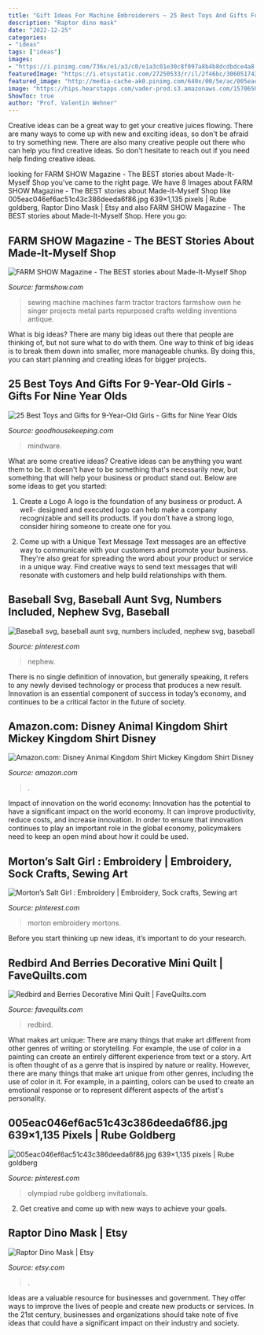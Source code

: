 ```yaml
---
title: "Gift Ideas For Machine Embroiderers ~ 25 Best Toys And Gifts For 9-year-old Girls"
description: "Raptor dino mask"
date: "2022-12-25"
categories:
- "ideas"
tags: ["ideas"]
images:
- "https://i.pinimg.com/736x/e1/a3/c0/e1a3c01e30c8f097a8b4b8dcdbdce4a8.jpg"
featuredImage: "https://i.etsystatic.com/27250533/r/il/2f46bc/3060517434/il_1588xN.3060517434_ckvm.jpg"
featured_image: "http://media-cache-ak0.pinimg.com/640x/00/5e/ac/005eac046ef6ac51c43c386deeda6f86.jpg"
image: "https://hips.hearstapps.com/vader-prod.s3.amazonaws.com/1570650315-51ybnb3avXL.jpg?crop=1xw:1.00xh;center,top&amp;resize=480:*"
ShowToc: true
author: "Prof. Valentin Wehner"
---
```



Creative ideas can be a great way to get your creative juices flowing. There are many ways to come up with new and exciting ideas, so don't be afraid to try something new. There are also many creative people out there who can help you find creative ideas. So don't hesitate to reach out if you need help finding creative ideas.

	

		
looking for FARM SHOW Magazine - The BEST stories about Made-It-Myself Shop you've came to the right page. We have 8 Images about FARM SHOW Magazine - The BEST stories about Made-It-Myself Shop like 005eac046ef6ac51c43c386deeda6f86.jpg 639×1,135 pixels | Rube goldberg, Raptor Dino Mask | Etsy and also FARM SHOW Magazine - The BEST stories about Made-It-Myself Shop. Here you go:
		
    
## FARM SHOW Magazine - The BEST Stories About Made-It-Myself Shop

<img loading=lazy src="https://www.farmshow.com/images/articles/35/1/7722_l.jpg" onerror="this.onerror=null;this.src='https://tse2.mm.bing.net/th?id=OIP.V1oi5smQ3M0pgXPIPuCdDgHaEb&amp;pid=15.1';" alt="FARM SHOW Magazine - The BEST stories about Made-It-Myself Shop">

_Source: farmshow.com_

>sewing machine machines farm tractor tractors farmshow own he singer projects metal parts repurposed crafts welding inventions antique. 

	

What is big ideas?
There are many big ideas out there that people are thinking of, but not sure what to do with them. One way to think of big ideas is to break them down into smaller, more manageable chunks. By doing this, you can start planning and creating ideas for bigger projects.

    
## 25 Best Toys And Gifts For 9-Year-Old Girls - Gifts For Nine Year Olds

<img loading=lazy src="https://hips.hearstapps.com/vader-prod.s3.amazonaws.com/1570650315-51ybnb3avXL.jpg?crop=1xw:1.00xh;center,top&amp;resize=480:*" onerror="this.onerror=null;this.src='https://tse2.mm.bing.net/th?id=OIP.YyGOIykHofnD9BOhbCtmHgHaHa&amp;pid=15.1';" alt="25 Best Toys and Gifts for 9-Year-Old Girls - Gifts for Nine Year Olds">

_Source: goodhousekeeping.com_

>mindware. 

	

What are some creative ideas?
Creative ideas can be anything you want them to be. It doesn't have to be something that's necessarily new, but something that will help your business or product stand out. Below are some ideas to get you started:
1. Create a Logo
A logo is the foundation of any business or product. A well- designed and executed logo can help make a company recognizable and sell its products. If you don't have a strong logo, consider hiring someone to create one for you.

2. Come up with a Unique Text Message
Text messages are an effective way to communicate with your customers and promote your business. They're also great for spreading the word about your product or service in a unique way. Find creative ways to send text messages that will resonate with customers and help build relationships with them.


    
## Baseball Svg, Baseball Aunt Svg, Numbers Included, Nephew Svg, Baseball

<img loading=lazy src="https://i.pinimg.com/736x/d1/01/e4/d101e40e9c701aa1420431f2b5f25786.jpg" onerror="this.onerror=null;this.src='https://tse4.mm.bing.net/th?id=OIP.vmGbrlq8BZfrYTMuF3LxawHaF7&amp;pid=15.1';" alt="Baseball svg, baseball aunt svg, numbers included, nephew svg, baseball">

_Source: pinterest.com_

>nephew. 

	

There is no single definition of innovation, but generally speaking, it refers to any newly devised technology or process that produces a new result. Innovation is an essential component of success in today’s economy, and continues to be a critical factor in the future of society.

    
## Amazon.com: Disney Animal Kingdom Shirt Mickey Kingdom Shirt Disney

<img loading=lazy src="https://images-na.ssl-images-amazon.com/images/I/81FFdRuQ1US._AC_UL1500_.jpg" onerror="this.onerror=null;this.src='https://tse3.mm.bing.net/th?id=OIP.qRSTSNsxN-pPNYCz9-8V2wHaHE&amp;pid=15.1';" alt="Amazon.com: Disney Animal Kingdom Shirt Mickey Kingdom Shirt Disney">

_Source: amazon.com_

>. 

	

Impact of innovation on the world economy:
Innovation has the potential to have a significant impact on the world economy. It can improve productivity, reduce costs, and increase innovation. In order to ensure that innovation continues to play an important role in the global economy, policymakers need to keep an open mind about how it could be used.

    
## Morton’s Salt Girl : Embroidery | Embroidery, Sock Crafts, Sewing Art

<img loading=lazy src="https://i.pinimg.com/736x/e1/a3/c0/e1a3c01e30c8f097a8b4b8dcdbdce4a8.jpg" onerror="this.onerror=null;this.src='https://tse3.mm.bing.net/th?id=OIP.zZoAmoubyJBQoTOU0PLUPQHaFj&amp;pid=15.1';" alt="Morton’s Salt Girl : Embroidery | Embroidery, Sock crafts, Sewing art">

_Source: pinterest.com_

>morton embroidery mortons. 

	

Before you start thinking up new ideas, it’s important to do your research.

    
## Redbird And Berries Decorative Mini Quilt | FaveQuilts.com

<img loading=lazy src="https://irepo.primecp.com/2019/06/414741/Redbird-and-Berries-Decorative-Mini-Quilt_ExtraLarge1000_ID-3258572.jpg?v=3258572" onerror="this.onerror=null;this.src='https://tse4.mm.bing.net/th?id=OIP.1JycuQt8ppYKycSw1UcKxAHaKU&amp;pid=15.1';" alt="Redbird and Berries Decorative Mini Quilt | FaveQuilts.com">

_Source: favequilts.com_

>redbird. 

	

What makes art unique: There are many things that make art different from other genres of writing or storytelling. For example, the use of color in a painting can create an entirely different experience from text or a story.
Art is often thought of as a genre that is inspired by nature or reality. However, there are many things that make art unique from other genres, including the use of color in it. For example, in a painting, colors can be used to create an emotional response or to represent different aspects of the artist's personality.

    
## 005eac046ef6ac51c43c386deeda6f86.jpg 639×1,135 Pixels | Rube Goldberg

<img loading=lazy src="http://media-cache-ak0.pinimg.com/640x/00/5e/ac/005eac046ef6ac51c43c386deeda6f86.jpg" onerror="this.onerror=null;this.src='https://tse4.mm.bing.net/th?id=OIP.09eOJIHbrYr5JjDpRfb-aAHaNJ&amp;pid=15.1';" alt="005eac046ef6ac51c43c386deeda6f86.jpg 639×1,135 pixels | Rube goldberg">

_Source: pinterest.com_

>olympiad rube goldberg invitationals. 

	

2. Get creative and come up with new ways to achieve your goals.

    
## Raptor Dino Mask | Etsy

<img loading=lazy src="https://i.etsystatic.com/27250533/r/il/2f46bc/3060517434/il_1588xN.3060517434_ckvm.jpg" onerror="this.onerror=null;this.src='https://tse4.mm.bing.net/th?id=OIP.4x3b7Dj3j_8CyyHz5IAC7AHaJ3&amp;pid=15.1';" alt="Raptor Dino Mask | Etsy">

_Source: etsy.com_

>. 

	

Ideas are a valuable resource for businesses and government. They offer ways to improve the lives of people and create new products or services. In the 21st century, businesses and organizations should take note of five ideas that could have a significant impact on their industry and society.


